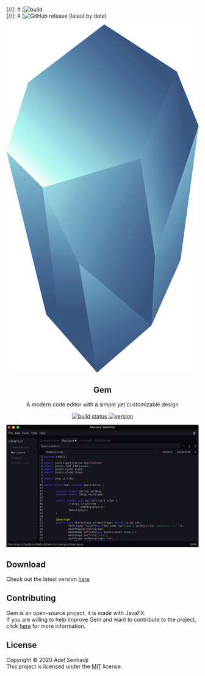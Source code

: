 [//]: # (![build](https://github.com/adxl/Gem/workflows/build/badge.svg\))  
[//]: # (![GitHub release (latest by date\)](https://img.shields.io/github/v/release/adxl/Gem?label=version\))

<p align="center">
    <img src="resources/gem-logo.png" alt="gem-logo">
</p>

<h2 align="center">Gem</h2>
<p align="center">A modern code editor with a simple yet customizable design</p>

<p align="center">
    <a href="" >
        <img src="https://github.com/adxl/Gem/workflows/build/badge.svg" alt="build status">
    </a>
    <a href="https://github.com/adxl/Gem/releases/latest">
        <img src="https://img.shields.io/github/v/release/adxl/Gem?label=version" alt="version">
    </a>
</p>

<p align="center">
    <img src="resources/gems1.png" alt="gem-screenshot">
</p>

## Download
Check out the latest version [here](https://github.com/adxl/Gem/releases/latest)

## Contributing
Gem is an open-source project, it is made with JavaFX.  
If you are willing to help improve Gem and want to contribute to the project, click [here](https://github.com/adxl/Gem/blob/master/CONTRIBUTING.md) for more information.

## License
Copyright © 2020 Adel Senhadji  
This project is licensed under the [MIT](https://github.com/adxl/Gem/blob/master/LICENSE.md) license.





